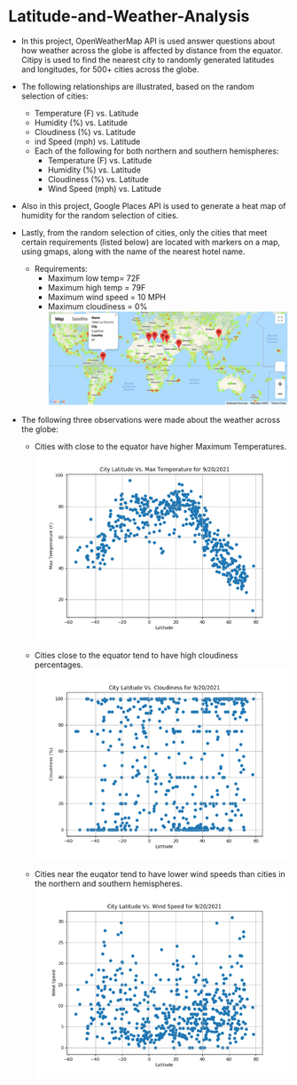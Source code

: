 # Latitude-and-Weather-Analysis

* In this project, OpenWeatherMap API is used answer questions about how weather across the globe is affected by distance from the equator. Citipy is used to find the nearest city to randomly generated latitudes and longitudes, for 500+ cities across the globe. 

* The following relationships are illustrated, based on the random selection of cities:
    * Temperature (F) vs. Latitude
    * Humidity (%) vs. Latitude
    * Cloudiness (%) vs. Latitude
    * ind Speed (mph) vs. Latitude
    * Each of the following for both northern and southern hemispheres:
        * Temperature (F) vs. Latitude
        * Humidity (%) vs. Latitude
        * Cloudiness (%) vs. Latitude
        * Wind Speed (mph) vs. Latitude


* Also in this project, Google Places API is used to generate a heat map of humidity for the random selection of cities. 

* Lastly, from the random selection of cities, only the cities that meet certain requirements (listed below) are located with markers on a map, using gmaps, along with the name of the nearest hotel name.
    * Requirements: 
        * Maximum low temp= 72F
        * Maximum high temp = 79F
        * Maximum wind speed = 10 MPH
        * Maximum cloudiness = 0%<br>
![Humidity Heatmap and Markers](images/Heatmap.png "Humidity Heatmap")

* The following three observations were made about the weather across the globe:
    * Cities with close to the equator have higher Maximum Temperatures.<br>
![Latitude Vs. Maximum Temperature Plot](images/Latitude_vs_Temperature_Plot.png "Latitude Vs. Maximum Temperature plot")

    * Cities close to the equator tend to have high cloudiness percentages.<br>
![City Latitude vs. Cloudiness](images/Latitude_vs_Cloudiness_Plot.png "Latitude Vs. Cloudniness Plot")

    * Cities near the euqator tend to have lower wind speeds than cities in the northern and southern hemispheres.<br>
![City Latitude vs. Wind Speed](images/Latitude_vs_WindSpeed_Plot.png "Latitude Vs. Wind Speed Plot")
